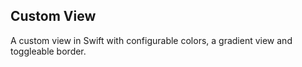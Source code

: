 ## Custom View

A custom view in Swift with configurable colors, a gradient view and toggleable border.
